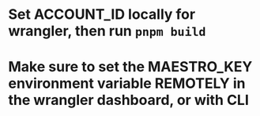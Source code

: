 # Set ACCOUNT_ID locally for wrangler, then run `pnpm build`
# Make sure to set the MAESTRO_KEY environment variable REMOTELY in the wrangler dashboard, or with CLI